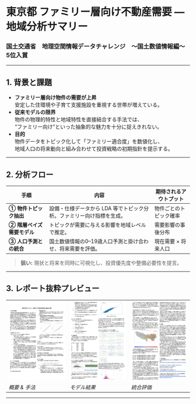 # 東京都 ファミリー層向け不動産需要 ― 地域分析サマリー  
### 国土交通省　地理空間情報データチャレンジ　〜国土数値情報編〜　5位入賞

---

## 1. 背景と課題
- **ファミリー層向け物件の需要が上昇**  
  安定した住環境や子育て支援施設を重視する世帯が増えている。
- **従来モデルの限界**  
  物件の物理的特性と地域特性を直接結合する手法では、  
  “ファミリー向け”といった抽象的な魅力を十分に捉えきれない。
- **目的**  
  物件データをトピック化して「ファミリー適合度」を数値化し、  
  地域人口の将来動向と組み合わせて投資戦略の初期指針を提示する。

---

## 2. 分析フロー
| 手順 | 内容 | 期待されるアウトプット |
|------|------|------------------------|
| **① 物件トピック抽出** | 設備・仕様データから LDA 等でトピック分析。ファミリー向け指標を生成。 | 物件ごとのトピック確率 |
| **② 階層ベイズ需要モデル** | トピックが需要に与える影響を地域レベルで推定。 | 需要影響の事後分布 |
| **③ 人口予測との統合** | 国土数値情報の0–19歳人口予測と掛け合わせ、将来需要を評価。 | 現在需要 × 将来人口 |

> **狙い:** 現状と将来を同時に可視化し、投資優先度や整備必要性を提言。

---

## 3. レポート抜粋プレビュー

| | | |
|---|---|---|
| ![Page 1](page_1.png) | ![Page 2](page_2.png) | ![Page 3](page_3.png) |
| *概要 & 手法* | *モデル結果* | *統合評価* |

---
